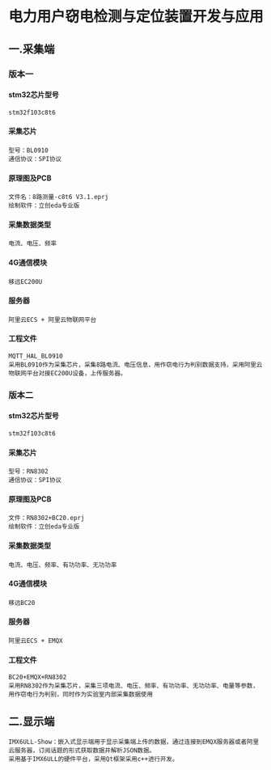 # 电力用户窃电检测与定位装置开发与应用
## 一.采集端

### 版本一

#### stm32芯片型号
    stm32f103c8t6
#### 采集芯片
    型号：BL0910
    通信协议：SPI协议
#### 原理图及PCB
    文件名：8路测量-c8t6 V3.1.eprj
    绘制软件：立创eda专业版
#### 采集数据类型
    电流、电压、频率
#### 4G通信模块
    移远EC200U
#### 服务器
    阿里云ECS + 阿里云物联网平台
#### 工程文件
    MQTT_HAL_BL0910
    采用BL0910作为采集芯片，采集8路电流、电压信息，用作窃电行为判别数据支持，采用阿里云物联网平台对接EC200U设备，上传服务器。

### 版本二
#### stm32芯片型号
    stm32f103c8t6
#### 采集芯片
    型号：RN8302
    通信协议：SPI协议
#### 原理图及PCB
    文件：RN8302+BC20.eprj
    绘制软件：立创eda专业版
#### 采集数据类型
    电流、电压、频率、有功功率、无功功率
#### 4G通信模块
    移远BC20
#### 服务器
    阿里云ECS + EMQX
#### 工程文件
    BC20+EMQX+RN8302
    采用RN8302作为采集芯片，采集三项电流、电压、频率、有功功率、无功功率、电量等参数，用作窃电行为判别，同时作为实验室内部采集数据使用
## 二.显示端
    IMX6ULL-Show：嵌入式显示端用于显示采集端上传的数据，通过连接到EMQX服务器或者阿里云服务器，订阅话题的形式获取数据并解析JSON数据。
    采用基于IMX6ULL的硬件平台，采用Qt框架采用c++进行开发。
